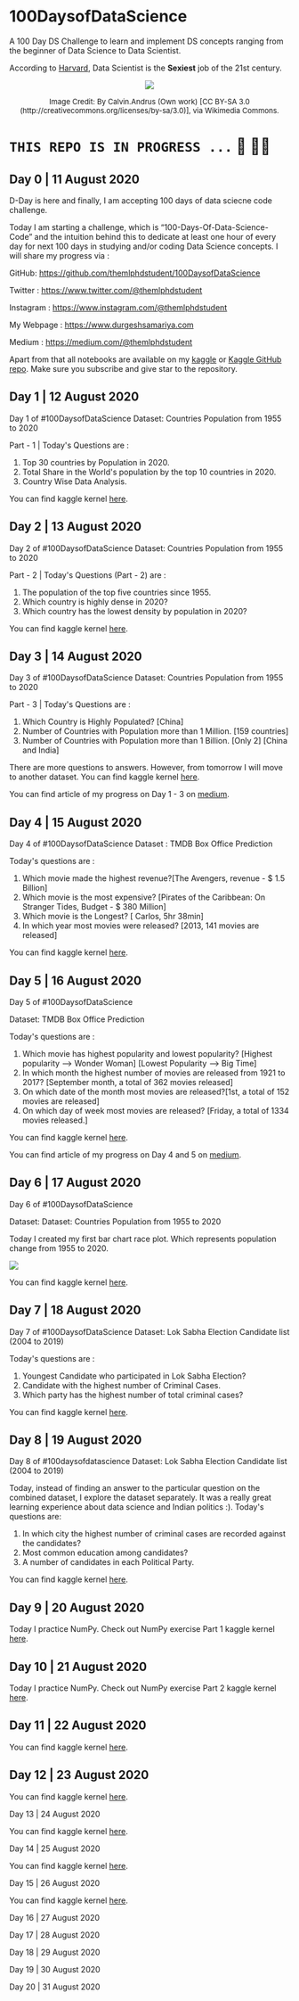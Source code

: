 # 100DaysofDataScience
A 100 Day DS Challenge to learn and implement DS concepts ranging from the beginner of Data Science to Data Scientist.

According to [Harvard](https://hbr.org/2012/10/data-scientist-the-sexiest-job-of-the-21st-century), Data Scientist is the **Sexiest** job of the 21st century.
<center>

![](https://images.squarespace-cdn.com/content/v1/5ccb715016b640627a1c2782/1586959580052-XGOWRQELVKPB1RBOFEZJ/ke17ZwdGBToddI8pDm48kJiz0-5RQxyREcUG2X9xr3pZw-zPPgdn4jUwVcJE1ZvWQUxwkmyExglNqGp0IvTJZUJFbgE-7XRK3dMEBRBhUpxXB25TwofyowEM6_y2S9lvNGHlNQPngrDv5DttLchSN6CijSWCoS1EuT4OnDU_2Pg/data-science-disciplines-calvin-andrus.jpg?format=750w)

<font size=2>
Image Credit: By Calvin.Andrus (Own work) [CC BY-SA 3.0 (http://creativecommons.org/licenses/by-sa/3.0)], via Wikimedia Commons.
</font>
</center>

# ``` THIS REPO IS IN PROGRESS ... ``` 🚀 👨‍💻

## Day 0 | 11 August 2020

D-Day is here and finally, I am accepting 100 days of data sciecne code challenge.

Today I am starting a challenge, which is “100-Days-Of-Data-Science-Code” and the intuition behind this to dedicate at least one hour of every day for next 100 days in studying and/or coding Data Science concepts. I will share my progress via :

GitHub: https://github.com/themlphdstudent/100DaysofDataScience

Twitter : https://www.twitter.com/@themlphdstudent

Instagram : https://www.instagram.com/@themlphdstudent

My Webpage : https://www.durgeshsamariya.com

Medium : https://medium.com/@themlphdstudent

Apart from that all notebooks are available on my [kaggle](https://www.kaggle.com/themlphdstudent) or [Kaggle GitHub repo](https://github.com/themlphdstudent/kaggle).
Make sure you subscribe and give star to the repository.

## Day 1 | 12 August 2020

Day 1 of #100DaysofDataScience
Dataset: Countries Population from 1955 to 2020

Part - 1 | Today's Questions are :
1. Top 30 countries by Population in 2020.
2. Total Share in the World's population by the top 10 countries in 2020.
3. Country Wise Data Analysis.

You can find kaggle kernel [here](https://www.kaggle.com/themlphdstudent/world-population-from-1955-to-2020).

## Day 2 | 13 August 2020

Day 2 of #100DaysofDataScience
Dataset: Countries Population from 1955 to 2020

Part - 2 | Today's Questions (Part - 2) are :
1. The population of the top five countries since 1955.
2. Which country is highly dense in 2020?
3. Which country has the lowest density by population in 2020?

You can find kaggle kernel [here](https://www.kaggle.com/themlphdstudent/world-population-from-1955-to-2020).

## Day 3 | 14 August 2020

Day 3 of #100DaysofDataScience
Dataset: Countries Population from 1955 to 2020

Part - 3 | Today's Questions are :
1. Which Country is Highly Populated? [China]
2. Number of Countries with Population more than 1 Million. [159 countries]
3. Number of Countries with Population more than 1 Billion. [Only 2] [China and India]

There are more questions to answers. However, from tomorrow I will move to another dataset.
You can find kaggle kernel [here](https://www.kaggle.com/themlphdstudent/world-population-from-1955-to-2020).

You can find article of my progress on Day 1 - 3 on [medium](https://towardsdatascience.com/analysing-and-visualising-the-country-wise-population-from-1955-to-2020-with-pandas-matplotlib-70b3614eed6b).

## Day 4 | 15 August 2020

Day 4 of #100DaysofDataScience
Dataset : TMDB Box Office Prediction

Today's questions are :
1. Which movie made the highest revenue?[The Avengers, revenue - $ 1.5 Billion]
2. Which movie is the most expensive? [Pirates of the Caribbean: On Stranger Tides, Budget - $ 380 Million]
3. Which movie is the Longest? [ Carlos, 5hr 38min]
4. In which year most movies were released? [2013, 141 movies are released]

You can find kaggle kernel [here](https://www.kaggle.com/themlphdstudent/box-office-revenue-analysis-and-visualization).

## Day 5 | 16 August 2020

Day 5 of #100DaysofDataScience

Dataset: TMDB Box Office Prediction

Today's questions are :
1. Which movie has highest popularity and lowest popularity?
[Highest popularity --> Wonder Woman] [Lowest Popularity --> Big Time]
2. In which month the highest number of movies are released from 1921 to 2017? [September month, a total of 362 movies released]
3. On which date of the month most movies are released?[1st, a total of 152 movies are released]
4. On which day of week most movies are released? [Friday, a total of 1334 movies released.]

You can find kaggle kernel [here](https://www.kaggle.com/themlphdstudent/box-office-revenue-analysis-and-visualization).

You can find article of my progress on Day 4 and 5 on [medium](https://towardsdatascience.com/box-office-revenue-analysis-and-visualization-ce5b81a636d7).

## Day 6 | 17 August 2020

Day 6 of #100DaysofDataScience

Dataset: Dataset: Countries Population from 1955 to 2020

Today I created my first bar chart race plot. Which represents population change from 1955 to 2020.

![](./resources/images/Population_Bar_Chart_Race.gif)

You can find kaggle kernel [here]().

## Day 7 | 18 August 2020

Day 7 of #100DaysofDataScience
Dataset: Lok Sabha Election Candidate list (2004 to 2019)

Today's questions are :
1. Youngest Candidate who participated in Lok Sabha Election?
2. Candidate with the highest number of Criminal Cases.
3. Which party has the highest number of total criminal cases?

You can find kaggle kernel [here]().

## Day 8 | 19 August 2020

Day 8 of #100daysofdatascience 
Dataset: Lok Sabha Election Candidate list (2004 to 2019)

Today, instead of finding an answer to the particular question on the combined dataset, I explore the dataset separately. It was a really great learning experience about data science and Indian politics :). Today's questions are:
1. In which city the highest number of criminal cases are recorded against the candidates?
2. Most common education among candidates?
3. A number of candidates in each Political Party.

You can find kaggle kernel [here](https://www.kaggle.com/themlphdstudent/lok-sabha-candidate-data-analysis-visualization).

## Day 9 | 20 August 2020

Today I practice NumPy. Check out NumPy exercise Part 1 kaggle kernel [here](https://www.kaggle.com/themlphdstudent/learn-numpy-numpy-exercises-part-1).

## Day 10 | 21 August 2020

Today I practice NumPy. Check out NumPy exercise Part 2 kaggle kernel [here](https://www.kaggle.com/themlphdstudent/learn-numpy-numpy-exercises-part-2).

## Day 11 | 22 August 2020

You can find kaggle kernel [here]().

## Day 12 | 23 August 2020

You can find kaggle kernel [here]().

Day 13 | 24 August 2020

You can find kaggle kernel [here]().

Day 14 | 25 August 2020

You can find kaggle kernel [here]().

Day 15 | 26 August 2020


You can find kaggle kernel [here]().

Day 16 | 27 August 2020

Day 17 | 28 August 2020

Day 18 | 29 August 2020

Day 19 | 30 August 2020

Day 20 | 31 August 2020